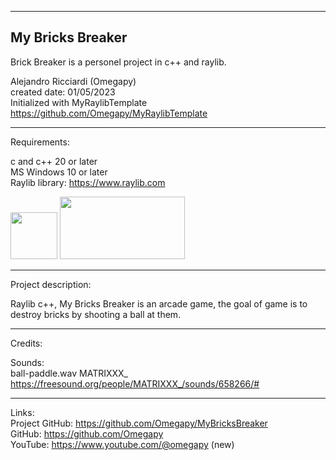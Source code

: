 -----------------------------------------------------------------------------------------------------------------------------
My Bricks Breaker
-----------------------------------------------------------------------------------------------------------------------------

 Brick Breaker is a personel project in c++ and raylib.  

 Alejandro Ricciardi (Omegapy)  
 created date: 01/05/2023  
 Initialized with MyRaylibTemplate  
 https://github.com/Omegapy/MyRaylibTemplate

-----------------------------------------------------------------------------------------------------------------------------
Requirements:  

 c and c++ 20 or later  
 MS Windows 10 or later  
 Raylib library: https://www.raylib.com  
 
 <p align="left">
  <img width="75" height="75" src="https://user-images.githubusercontent.com/121726699/215234958-2659b12a-4181-4f6b-a757-3e868244192e.png">
  <img width="200" height="100" src="https://user-images.githubusercontent.com/121726699/215234968-9f5961e4-8ca0-4f4e-acdc-53c1817547dd.png">
</p>

-----------------------------------------------------------------------------------------------------------------------------
Project description:

 Raylib c++, My Bricks Breaker is an arcade game, the goal of game is to destroy bricks by shooting a ball at them.

-----------------------------------------------------------------------------------------------------------------------------
Credits:

  Sounds:     
  ball-paddle.wav     MATRIXXX_     https://freesound.org/people/MATRIXXX_/sounds/658266/#

-----------------------------------------------------------------------------------------------------------------------------

Links:  
 Project GitHub: https://github.com/Omegapy/MyBricksBreaker  
 GitHub: https://github.com/Omegapy  
 YouTube: https://www.youtube.com/@omegapy (new)  

